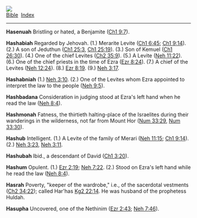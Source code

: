 [![](../../cdshop/ithlogo.png)](../../index)  
[Bible](../index)  [Index](index) 

------------------------------------------------------------------------

<span id="000">**Hasenuah**</span> Bristling or hated, a Benjamite ([Ch1
9:7](../kjv/ch1009.htm#007)).

<span id="001">**Hashabiah**</span> Regarded by Jehovah. (1.) Merarite
Levite ([Ch1 6:45](../kjv/ch1006.htm#045); [Ch1
9:14](../kjv/ch1009.htm#014)). (2.) A son of Jeduthun ([Ch1
25:3](../kjv/ch1025.htm#003), [Ch1 25:19](../kjv/ch1025.htm#019)). (3.)
Son of Kemuel ([Ch1 26:30](../kjv/ch1026.htm#030)). (4.) One of the
chief Levites ([Ch2 35:9](../kjv/ch2035.htm#009)). (5.) A Levite ([Neh
11:22](../kjv/neh011.htm#022)). (6.) One of the chief priests in the
time of Ezra ([Ezr 8:24](../kjv/ezr008.htm#024)). (7.) A chief of the
Levites ([Neh 12:24](../kjv/neh012.htm#024)). (8.) [Ezr
8:19](../kjv/ezr008.htm#019). (9.) [Neh 3:17](../kjv/neh003.htm#017).

<span id="002">**Hashabniah**</span> (1.) [Neh
3:10](../kjv/neh003.htm#010). (2.) One of the Levites whom Ezra
appointed to interpret the law to the people ([Neh
9:5](../kjv/neh009.htm#005)).

<span id="003">**Hashbadana**</span> Consideration in judging stood at
Ezra's left hand when he read the law ([Neh
8:4](../kjv/neh008.htm#004)).

<span id="004">**Hashmonah**</span> Fatness, the thirtieth halting-place
of the Israelites during their wanderings in the wilderness, not far
from Mount Hor ([Num 33:29](../kjv/num033.htm#029), [Num
33:30](../kjv/num033.htm#030)).

<span id="005">**Hashub**</span> Intelligent. (1.) A Levite of the
family of Merari ([Neh 11:15](../kjv/neh011.htm#015); [Ch1
9:14](../kjv/ch1009.htm#014)). (2.) [Neh 3:23](../kjv/neh003.htm#023),
[Neh 3:11](../kjv/neh003.htm#011).

<span id="006">**Hashubah**</span> Ibid., a descendant of David ([Ch1
3:20](../kjv/ch1003.htm#020)).

<span id="007">**Hashum**</span> Opulent. (1.) [Ezr
2:19](../kjv/ezr002.htm#019); [Neh 7:22](../kjv/neh007.htm#022). (2.)
Stood on Ezra's left hand while he read the law ([Neh
8:4](../kjv/neh008.htm#004)).

<span id="008">**Hasrah**</span> Poverty, "keeper of the wardrobe,"
i.e., of the sacerdotal vestments ([Ch2 34:22](../kjv/ch2034.htm#022));
called Har'has [Kg2 22:14](../kjv/kg2022.htm#014). He was husband of the
prophetess Huldah.

<span id="009">**Hasupha**</span> Uncovered, one of the Nethinim ([Ezr
2:43](../kjv/ezr002.htm#043); [Neh 7:46](../kjv/neh007.htm#046)).
